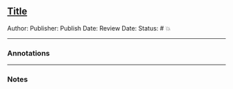 ## [Title](link/file)

Author:
Publisher:
Publish Date:
Review Date:
Status: # 💥

___

### Annotations

___

### Notes

